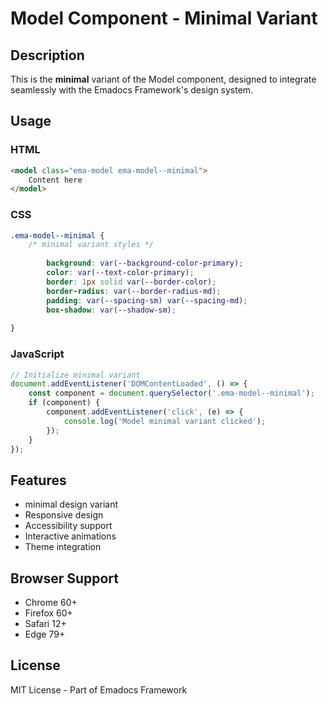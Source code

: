 # Model Component - Minimal Variant

## Description
This is the **minimal** variant of the Model component, designed to integrate seamlessly with the Emadocs Framework's design system.

## Usage

### HTML
```html
<model class="ema-model ema-model--minimal">
    Content here
</model>
```

### CSS
```css
.ema-model--minimal {
    /* minimal variant styles */
    
        background: var(--background-color-primary);
        color: var(--text-color-primary);
        border: 1px solid var(--border-color);
        border-radius: var(--border-radius-md);
        padding: var(--spacing-sm) var(--spacing-md);
        box-shadow: var(--shadow-sm);
    
}
```

### JavaScript
```javascript
// Initialize minimal variant
document.addEventListener('DOMContentLoaded', () => {
    const component = document.querySelector('.ema-model--minimal');
    if (component) {
        component.addEventListener('click', (e) => {
            console.log('Model minimal variant clicked');
        });
    }
});
```

## Features
- minimal design variant
- Responsive design
- Accessibility support
- Interactive animations
- Theme integration

## Browser Support
- Chrome 60+
- Firefox 60+
- Safari 12+
- Edge 79+

## License
MIT License - Part of Emadocs Framework
